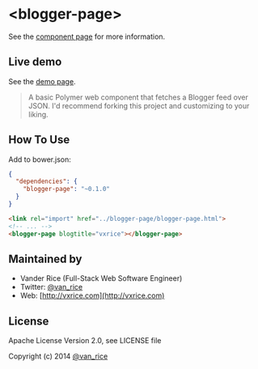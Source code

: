 &lt;blogger-page&gt;
============

See the [component page](http://vanxrice.github.io/blogger-page/components/blogger-page) for more information.

## Live demo
See the [demo page](http://vanxrice.github.io/blogger-page/components/blogger-page/demo.html).

> A basic Polymer web component that fetches a Blogger feed over JSON. I'd recommend forking this project and customizing to your liking.

## How To Use
Add to bower.json:
```json
{
  "dependencies": {
    "blogger-page": "~0.1.0"
  }
}
```
```html
<link rel="import" href="../blogger-page/blogger-page.html">
<!-- ... -->
<blogger-page blogtitle="vxrice"></blogger-page>
```

## Maintained by
- Vander Rice (Full-Stack Web Software Engineer)
- Twitter: [@van_rice](http://twitter.com/van_rice)
- Web: [http://vxrice.com](http://vxrice.com)

## License
Apache License Version 2.0, see LICENSE file

Copyright (c) 2014 [@van_rice](http://twitter.com/van_rice)
